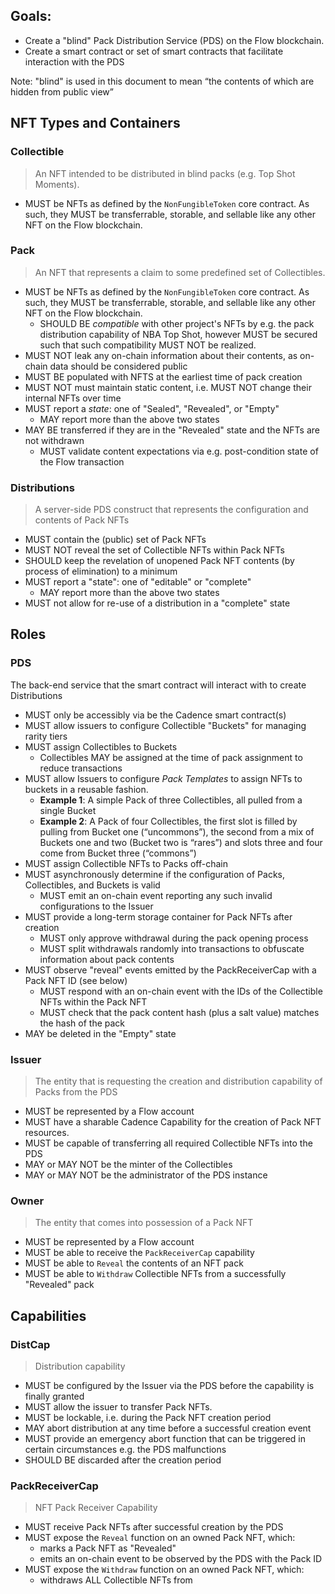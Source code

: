 ## Goals:

- Create a "blind" Pack Distribution Service (PDS) on the Flow blockchain.
- Create a smart contract or set of smart contracts that facilitate interaction with the PDS

Note: "blind" is used in this document to mean “the contents of which are hidden from public view”

## NFT Types and Containers

### Collectible

> An NFT intended to be distributed in blind packs (e.g. Top Shot Moments).

* MUST be NFTs as defined by the `NonFungibleToken` core contract. As such, they MUST be
transferrable, storable, and sellable like any other NFT on the Flow blockchain.

### Pack

> An NFT that represents a claim to some predefined set of Collectibles.

* MUST be NFTs as defined by the `NonFungibleToken` core contract. As such, they MUST be
transferrable, storable, and sellable like any other NFT on the Flow blockchain.
  * SHOULD BE _compatible_ with other project's NFTs by e.g. the pack distribution capability of
NBA Top Shot, however MUST be secured such that such compatibility MUST NOT be realized.
* MUST NOT leak any on-chain information about their contents, as on-chain data should be
considered public
* MUST BE populated with NFTS at the earliest time of pack creation
* MUST NOT must maintain static content, i.e. MUST NOT change their internal NFTs over time
* MUST report a _state_: one of "Sealed", "Revealed", or "Empty"
  * MAY report more than the above two states
* MAY BE transferred if they are in the "Revealed" state and the NFTs are not withdrawn
  * MUST validate content expectations via e.g. post-condition state of the Flow transaction

### Distributions

> A server-side PDS construct that represents the configuration and contents of Pack NFTs

* MUST contain the (public) set of Pack NFTs
* MUST NOT reveal the set of Collectible NFTs within Pack NFTs
* SHOULD keep the revelation of unopened Pack NFT contents (by process of elimination) to a minimum
* MUST report a "state": one of "editable" or "complete"
  * MAY report more than the above two states
* MUST not allow for re-use of a distribution in a "complete" state

## Roles

### PDS

The back-end service that the smart contract will interact with to create Distributions

* MUST only be accessibly via be the Cadence smart contract(s)
* MUST allow issuers to configure Collectible "Buckets" for managing rarity tiers
* MUST assign Collectibles to Buckets
  * Collectibles MAY be assigned at the time of pack assignment to reduce transactions
* MUST allow Issuers to configure _Pack Templates_ to assign NFTs to buckets in a reusable fashion.
  * **Example 1**: A simple Pack of three Collectibles, all pulled from a single Bucket
  * **Example 2**: A Pack of four Collectibles, the first slot is filled by pulling from Bucket
  one (“uncommons”), the second from a mix of Buckets one and two (Bucket two is “rares”)
  and slots three and four come from Bucket three (“commons”)
* MUST assign Collectible NFTs to Packs off-chain
* MUST asynchronously determine if the configuration of Packs, Collectibles, and Buckets is valid
  * MUST emit an on-chain event reporting any such invalid configurations to the Issuer
* MUST provide a long-term storage container for Pack NFTs after creation
  * MUST only approve withdrawal during the pack opening process
  * MUST split withdrawals randomly into transactions to obfuscate information about pack contents
* MUST observe "reveal" events emitted by the PackReceiverCap with a Pack NFT ID (see below)
  * MUST respond with an on-chain event with the IDs of the Collectible NFTs within the Pack NFT
  * MUST check that the pack content hash (plus a salt value) matches the hash of the pack
* MAY be deleted in the "Empty" state

### Issuer
> The entity that is requesting the creation and distribution capability of Packs from the PDS

* MUST be represented by a Flow account
* MUST have a sharable Cadence Capability for the creation of Pack NFT resources.
* MUST be capable of transferring all required Collectible NFTs into the PDS
* MAY or MAY NOT be the minter of the Collectibles
* MAY or MAY NOT be the administrator of the PDS instance

### Owner
> The entity that comes into possession of a Pack NFT

* MUST be represented by a Flow account
* MUST be able to receive the `PackReceiverCap` capability
* MUST be able to `Reveal` the contents of an NFT pack
* MUST be able to `Withdraw` Collectible NFTs from a successfully "Revealed" pack

## Capabilities

### DistCap
> Distribution capability

* MUST be configured by the Issuer via the PDS before the capability is finally granted
* MUST allow the issuer to transfer Pack NFTs.
* MUST be lockable, i.e. during the Pack NFT creation period
* MAY abort distribution at any time before a successful creation event
* MUST provide an emergency abort function that can be triggered in certain circumstances
e.g. the PDS malfunctions
* SHOULD BE discarded after the creation period

### PackReceiverCap
> NFT Pack Receiver Capability

* MUST receive Pack NFTs after successful creation by the PDS
* MUST expose the `Reveal` function on an owned Pack NFT, which:
  * marks a Pack NFT as "Revealed"
  * emits an on-chain event to be observed by the PDS with the Pack ID
* MUST expose the `Withdraw` function on an owned Pack NFT, which:
  * withdraws ALL Collectible NFTs from  
